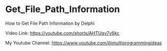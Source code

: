 # Get_File_Path_Information
How to Get File Path Information by Delphi

Video Link:
https://youtube.com/shorts/AHTUqv7v6kc

My Youtube Channel: 
https://www.youtube.com/@multiprogrammingideas

